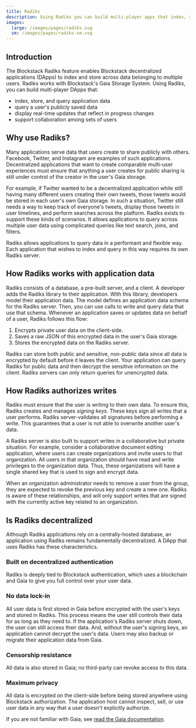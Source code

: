 ```yaml
---
title: Radiks
description: Using Radiks you can build multi-player apps that index, store, and query user data.
images:
  large: /images/pages/radiks.svg
  sm: /images/pages/radiks-sm.svg
---
```


## Introduction

The Blockstack Radiks feature enables Blockstack decentralized applications (DApps) to index and store across data
belonging to multiple users. Radiks works with Blockstack's Gaia Storage System. Using Radiks, you can build
multi-player DApps that:

- index, store, and query application data
- query a user's publicly saved data
- display real-time updates that reflect in progress changes
- support collaboration among sets of users

## Why use Radiks?

Many applications serve data that users create to share publicly with others. Facebook, Twitter, and Instagram are
examples of such applications. Decentralized applications that want to create comparable multi-user experiences must
ensure that anything a user creates for public sharing is still under control of the creator in the user's Gaia storage.

For example, if Twitter wanted to be a decentralized application while still having many different users creating their
own tweets, those tweets would be stored in each user's own Gaia storage. In such a situation, Twitter still needs a way
to keep track of everyone's tweets, display those tweets in user timelines, and perform searches across the platform.
Radiks exists to support these kinds of scenarios. It allows applications to query across multiple user data using
complicated queries like text search, joins, and filters.

Radiks allows applications to query data in a performant and flexible way. Each application that wishes to index and
query in this way requires its own Radiks server.

## How Radiks works with application data

Radiks consists of a database, a pre-built server, and a client. A developer adds the Radiks library to their application.
With this library, developers model their application data. The model defines an application data schema for the Radiks
server. Then, you can use calls to write and query data that use that schema. Whenever an application saves or updates
data on behalf of a user, Radiks follows this flow:

1. Encrypts private user data on the client-side.
2. Saves a raw JSON of this encrypted data in the user's Gaia storage.
3. Stores the encrypted data on the Radiks server.

Radiks can store both public and sensitive, non-public data since all data is encrypted by default before it leaves the
client. Your application can query Radiks for public data and then decrypt the sensitive information on the client.
Radiks servers can only return queries for unencrypted data.

## How Radiks authorizes writes

Radiks must ensure that the user is writing to their own data. To ensure this, Radiks creates and manages _signing keys_.
These keys sign all writes that a user performs. Radiks server-validates all signatures before performing a write. This
guarantees that a user is not able to overwrite another user's data.

A Radiks server is also built to support writes in a collaborative but private situation. For example, consider a
collaborative document editing application, where users can create organizations and invite users to that organization.
All users in that organization should have read and write privileges to the organization data. Thus, these organizations
will have a single shared key that is used to sign and encrypt data.

When an organization administrator needs to remove a user from the group, they are expected to revoke the previous key
and create a new one. Radiks is aware of these relationships, and will only support writes that are signed with the
currently active key related to an organization.

## Is Radiks decentralized

Although Radiks applications rely on a centrally-hosted database, an application using Radiks remains fundamentally
decentralized. A DApp that uses Radiks has these characteristics.

### Built on decentralized authentication

Radiks is deeply tied to Blockstack authentication, which uses a blockchain and Gaia to give you full control over
your user data.

### No data lock-in

All user data is first stored in Gaia before encrypted with the user's keys and stored in Radiks. This process means
the user still controls their data for as long as they need to. If the application's Radiks server shuts down, the
user can still access their data. And, without the user's signing keys, an application cannot decrypt the user's data.
Users may also backup or migrate their application data from Gaia.

### Censorship resistance

All data is also stored in Gaia; no third-party can revoke access to this data.

### Maximum privacy

All data is encrypted on the client-side before being stored anywhere using Blockstack authorization. The application
host cannot inspect, sell, or use user data in any way that a user doesn't explicitly authorize.

If you are not familiar with Gaia, see [read the Gaia documentation](/storage/overview).
